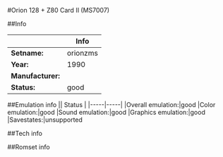 #Orion 128 + Z80 Card II (MS7007)

##Info

||Info|
|-----|-----|
|**Setname:**|orionzms
|**Year:**|1990
|**Manufacturer:**|<unknown>
|**Status:**|good

##Emulation info
|| Status |
|-----|-----|
|Overall emulation:|good
|Color emulation:|good
|Sound emulation:|good
|Graphics emulation:|good
|Savestates:|unsupported

##Tech info

##Romset info

<!--- START OF EDITED COMMENT DO NOT TOUCH TEXT ABOVE-->
